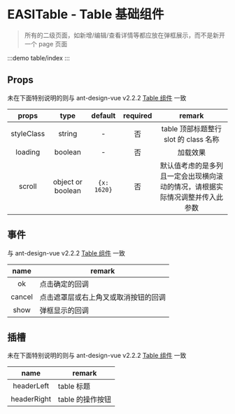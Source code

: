 # EASITable - Table 基础组件

> 所有的二级页面，如新增/编辑/查看详情等都应放在弹框展示，而不是新开一个 page 页面

:::demo
table/index
:::

## Props

未在下面特别说明的则与 ant-design-vue v2.2.2 [Table 组件](https://2x.antdv.com/components/table-cn) 一致

|   props    |       type        |   default   | required |                                    remark                                    |
| :--------: | :---------------: | :---------: | :------: | :--------------------------------------------------------------------------: |
| styleClass |      string       |      -      |    否    |                    table 顶部标题整行 slot 的 class 名称                     |
|  loading   |      boolean      |      -      |    否    |                                   加载效果                                   |
|   scroll   | object or boolean | `{x: 1620}` |    否    | 默认值考虑的是多列且一定会出现横向滚动的情况，请根据实际情况调整并传入此参数 |

## 事件

与 ant-design-vue v2.2.2 [Table 组件](https://2x.antdv.com/components/table-cn) 一致

|  name  | remark                               |
| :----: | ------------------------------------ |
|   ok   | 点击确定的回调                       |
| cancel | 点击遮罩层或右上角叉或取消按钮的回调 |
|  show  | 弹框显示的回调                       |

## 插槽

未在下面特别说明的则与 ant-design-vue v2.2.2 [Table 组件](https://2x.antdv.com/components/table-cn) 一致

|    name     | remark           |
| :---------: | ---------------- |
| headerLeft  | table 标题       |
| headerRight | table 的操作按钮 |
